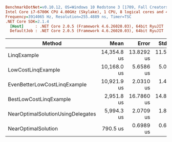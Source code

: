 ``` ini

BenchmarkDotNet=v0.10.12, OS=Windows 10 Redstone 3 [1709, Fall Creators Update] (10.0.16299.214)
Intel Core i7-6700K CPU 4.00GHz (Skylake), 1 CPU, 8 logical cores and 4 physical cores
Frequency=3914065 Hz, Resolution=255.4889 ns, Timer=TSC
.NET Core SDK=2.1.4
  [Host]     : .NET Core 2.0.5 (Framework 4.6.26020.03), 64bit RyuJIT
  DefaultJob : .NET Core 2.0.5 (Framework 4.6.26020.03), 64bit RyuJIT


```
|                            Method |        Mean |      Error |     StdDev | Scaled | ScaledSD |     Gen 0 | Allocated |
|---------------------------------- |------------:|-----------:|-----------:|-------:|---------:|----------:|----------:|
|                       LinqExample | 14,354.8 us | 13.8292 us | 11.5480 us |  18.16 |     0.02 | 1828.1250 | 7680000 B |
|                LowCostLinqExample | 10,168.0 us |  5.6586 us |  5.0162 us |  12.86 |     0.01 |  671.8750 | 2880000 B |
|      EvenBetterLowCostLinqExample | 10,921.9 us |  2.0310 us |  1.4686 us |  13.82 |     0.01 |         - |       0 B |
|            BestLowCostLinqExample |  2,951.8 us | 16.7860 us | 14.8803 us |   3.73 |     0.02 |         - |       0 B |
| NearOptimalSolutionUsingDelegates |  5,994.3 us |  2.0709 us |  1.8358 us |   7.58 |     0.01 |         - |       0 B |
|               NearOptimalSolution |    790.5 us |  0.6989 us |  0.6196 us |   1.00 |     0.00 |         - |       0 B |
